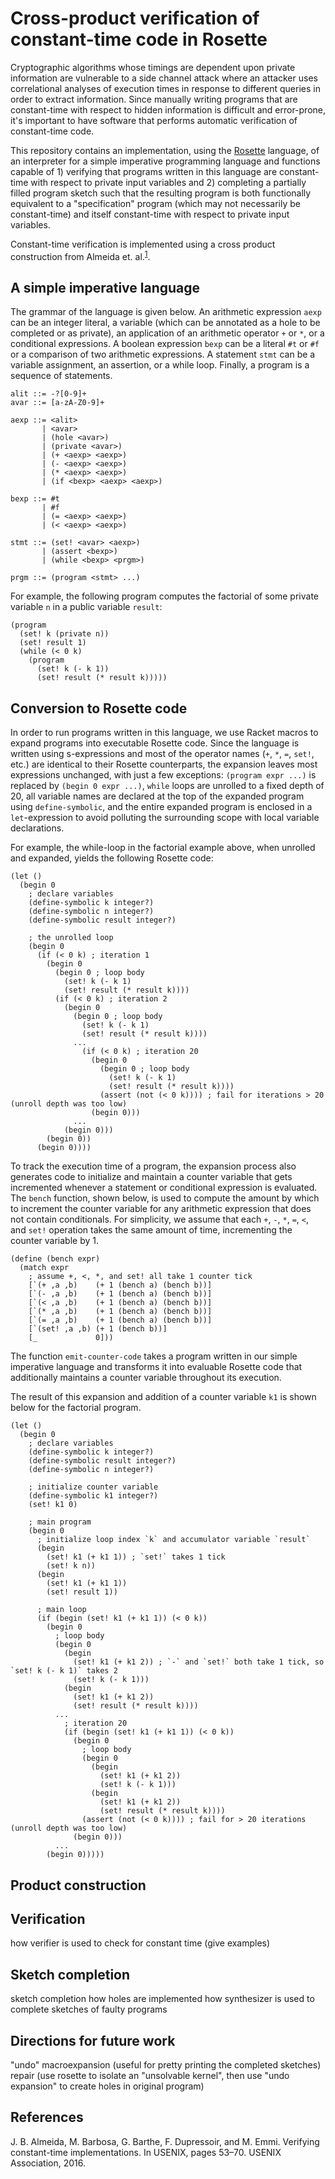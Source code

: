 # Cross-product verification of constant-time code in Rosette

Cryptographic algorithms whose timings are dependent upon
private information are vulnerable to a side channel attack where
an attacker uses correlational analyses of execution times in response
to different queries in order to extract information. Since manually
writing programs that are constant-time with respect to hidden information
is difficult and error-prone, it's important to have software that performs
automatic verification of constant-time code.

This repository contains an implementation,
using the [Rosette](https://github.com/emina/rosette) language,
of an interpreter for a simple imperative programming language and functions
capable of 1) verifying that programs written in this language are constant-time
with respect to private input variables and 2) completing a partially filled program
sketch such that the resulting program is both functionally equivalent to a
"specification" program (which may not necessarily be constant-time) and
itself constant-time with respect to private input variables.

Constant-time verification is implemented using a cross product construction from
Almeida et. al.<sup>[1](https://github.com/johnli0135/constant-time-code/README.md#References)</sup>.

## A simple imperative language

The grammar of the language is given below.
An arithmetic expression `aexp` can be an integer literal, a variable (which can be annotated
as a hole to be completed or as private), an application of an arithmetic operator `+` or `*`, or
a conditional expressions.
A boolean expression `bexp` can be a literal `#t` or `#f` or a comparison of two arithmetic expressions.
A statement `stmt` can be a variable assignment, an assertion, or a while loop.
Finally, a program is a sequence of statements.

```bnf
alit ::= -?[0-9]+
avar ::= [a-zA-Z0-9]+

aexp ::= <alit>
       | <avar>
       | (hole <avar>)
       | (private <avar>)
       | (+ <aexp> <aexp>)
       | (- <aexp> <aexp>)
       | (* <aexp> <aexp>)
       | (if <bexp> <aexp> <aexp>)

bexp ::= #t
       | #f
       | (= <aexp> <aexp>)
       | (< <aexp> <aexp>)

stmt ::= (set! <avar> <aexp>)
       | (assert <bexp>)
       | (while <bexp> <prgm>)

prgm ::= (program <stmt> ...)
``` 

For example, the following program computes the factorial of some private variable `n` in a public variable `result`:
```racket
(program
  (set! k (private n))
  (set! result 1)
  (while (< 0 k)
    (program
      (set! k (- k 1))
      (set! result (* result k)))))
```

## Conversion to Rosette code

In order to run programs written in this language, we use Racket macros to expand
programs into executable Rosette code. Since the language is written using s-expressions
and most of the operator names (`+`, `*`, `=`, `set!`, etc.) are identical to their Rosette
counterparts, the expansion leaves most expressions unchanged, with just a few exceptions:
`(program expr ...)` is replaced by `(begin 0 expr ...)`, `while` loops are unrolled to a
fixed depth of 20, all variable names are declared at the top of the expanded program
using `define-symbolic`, and the entire expanded program is enclosed in a `let`-expression
to avoid polluting the surrounding scope with local variable declarations.

For example, the while-loop in the factorial example above, when unrolled and expanded, yields
the following Rosette code:
```racket
(let ()
  (begin 0
    ; declare variables
    (define-symbolic k integer?)
    (define-symbolic n integer?)
    (define-symbolic result integer?)

    ; the unrolled loop
    (begin 0
      (if (< 0 k) ; iteration 1
        (begin 0
          (begin 0 ; loop body
            (set! k (- k 1)
            (set! result (* result k))))
          (if (< 0 k) ; iteration 2
            (begin 0
              (begin 0 ; loop body
                (set! k (- k 1)
                (set! result (* result k))))
              ...
                (if (< 0 k) ; iteration 20
                  (begin 0
                    (begin 0 ; loop body
                      (set! k (- k 1)
                      (set! result (* result k))))
                    (assert (not (< 0 k)))) ; fail for iterations > 20 (unroll depth was too low)
                  (begin 0)))
              ...
            (begin 0)))
        (begin 0))
      (begin 0))))
```

To track the execution time of a program, the expansion process also generates code to initialize
and maintain a counter variable that gets incremented whenever a statement or conditional
expression is evaluated.
The `bench` function, shown below, is used to compute the amount by which to increment the
counter variable for any arithmetic expression that does not contain conditionals.
For simplicity, we assume that each `+`, `-`, `*`, `=`, `<`, and `set!` operation takes the same
amount of time, incrementing the counter variable by 1.
```racket
(define (bench expr)
  (match expr
    ; assume +, <, *, and set! all take 1 counter tick
    [`(+ ,a ,b)    (+ 1 (bench a) (bench b))]
    [`(- ,a ,b)    (+ 1 (bench a) (bench b))]
    [`(< ,a ,b)    (+ 1 (bench a) (bench b))]
    [`(* ,a ,b)    (+ 1 (bench a) (bench b))]
    [`(= ,a ,b)    (+ 1 (bench a) (bench b))]
    [`(set! ,a ,b) (+ 1 (bench b))]
    [_             0]))
```

The function `emit-counter-code` takes a program written in our simple imperative language and
transforms it into evaluable Rosette code that additionally maintains a counter variable throughout its execution.

The result of this expansion and addition of a counter variable `k1` is shown below for the factorial program.
```racket
(let ()
  (begin 0
    ; declare variables
    (define-symbolic k integer?)
    (define-symbolic result integer?)
    (define-symbolic n integer?)

    ; initialize counter variable
    (define-symbolic k1 integer?)
    (set! k1 0)

    ; main program
    (begin 0
      ; initialize loop index `k` and accumulator variable `result`
      (begin
        (set! k1 (+ k1 1)) ; `set!` takes 1 tick
        (set! k n))
      (begin
        (set! k1 (+ k1 1))
        (set! result 1))

      ; main loop
      (if (begin (set! k1 (+ k1 1)) (< 0 k))
        (begin 0
          ; loop body
          (begin 0
            (begin
              (set! k1 (+ k1 2)) ; `-` and `set!` both take 1 tick, so `set! k (- k 1)` takes 2
              (set! k (- k 1)))
            (begin
              (set! k1 (+ k1 2))
              (set! result (* result k))))
          ... 
            ; iteration 20
            (if (begin (set! k1 (+ k1 1)) (< 0 k))
              (begin 0
                ; loop body
                (begin 0
                  (begin
                    (set! k1 (+ k1 2))
                    (set! k (- k 1)))
                  (begin
                    (set! k1 (+ k1 2))
                    (set! result (* result k))))
                (assert (not (< 0 k)))) ; fail for > 20 iterations (unroll depth was too low)
              (begin 0)))
          ...
        (begin 0)))))
```

## Product construction


## Verification

  how verifier is used to check for constant time (give examples)

## Sketch completion

sketch completion
  how holes are implemented
  how synthesizer is used to complete sketches of faulty programs

## Directions for future work

  "undo" macroexpansion (useful for pretty printing the completed sketches)
  repair (use rosette to isolate an "unsolvable kernel", then use "undo expansion" to create holes in original program)

## References

J. B. Almeida, M. Barbosa, G. Barthe, F. Dupressoir, and M. Emmi. Verifying constant-time implementations. In USENIX, pages 53–70. USENIX Association, 2016.
